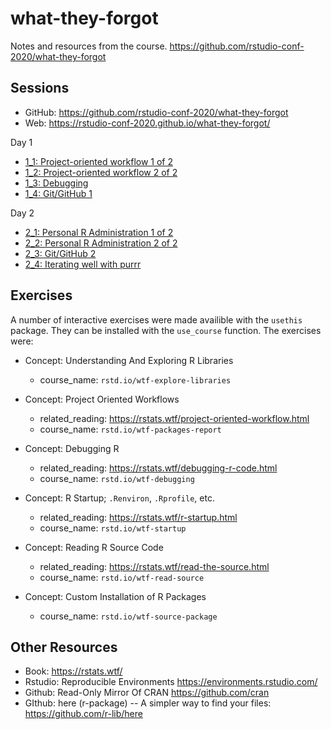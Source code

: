 # what-they-forgot

Notes and resources from the course. <https://github.com/rstudio-conf-2020/what-they-forgot>

## Sessions

- GitHub: <https://github.com/rstudio-conf-2020/what-they-forgot>
- Web: <https://rstudio-conf-2020.github.io/what-they-forgot/>

Day 1

- [1_1: Project-oriented workflow 1 of 2](https://github.com/rstudio-conf-2020/what-they-forgot/blob/master/day1_1.md)
- [1_2: Project-oriented workflow 2 of 2](https://github.com/rstudio-conf-2020/what-they-forgot/blob/master/day1_2.md)
- [1_3: Debugging](https://github.com/rstudio-conf-2020/what-they-forgot/blob/master/day1_3.md)
- [1_4: Git/GitHub 1](https://github.com/rstudio-conf-2020/what-they-forgot/blob/master/day1_4.md)

Day 2

- [2_1: Personal R Administration 1 of 2](https://github.com/rstudio-conf-2020/what-they-forgot/blob/master/day2_1.md)
- [2_2: Personal R Administration 2 of 2](https://github.com/rstudio-conf-2020/what-they-forgot/blob/master/day2_2.md)
- [2_3: Git/GitHub 2](https://github.com/rstudio-conf-2020/what-they-forgot/blob/master/day2_3.md)
- [2_4: Iterating well with purrr](https://github.com/rstudio-conf-2020/what-they-forgot/blob/master/day2_4.md)

## Exercises

A number of interactive exercises were made availible with the `usethis` package.  They can be installed with the `use_course` function. The exercises were:

- Concept: Understanding And Exploring R Libraries 
  - course_name: `rstd.io/wtf-explore-libraries`
  
- Concept: Project Oriented Workflows
  - related_reading: <https://rstats.wtf/project-oriented-workflow.html>
  - course_name: `rstd.io/wtf-packages-report`
  
- Concept: Debugging R
  - related_reading: <https://rstats.wtf/debugging-r-code.html>
  - course_name: `rstd.io/wtf-debugging`
  
- Concept: R Startup; `.Renviron`, `.Rprofile`, etc.
  - related_reading: <https://rstats.wtf/r-startup.html>
  - course_name: `rstd.io/wtf-startup`
  
- Concept: Reading R Source Code
  - related_reading: <https://rstats.wtf/read-the-source.html>
  - course_name: `rstd.io/wtf-read-source`
  
- Concept: Custom Installation of R Packages
  - course_name: `rstd.io/wtf-source-package`

## Other Resources

- Book: <https://rstats.wtf/>
- Rstudio: Reproducible Environments <https://environments.rstudio.com/>
- Github: Read-Only Mirror Of CRAN <https://github.com/cran>
- GIthub: here (r-package) -- A simpler way to find your files: <https://github.com/r-lib/here>

